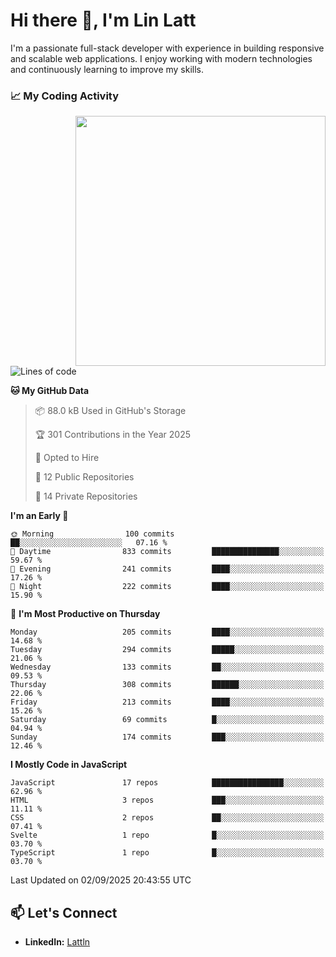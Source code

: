 # Hi there 👋, I'm Lin Latt

I'm a passionate full-stack developer with experience in building responsive and scalable web applications. I enjoy working with modern technologies and continuously learning to improve my skills.

### 📈 My Coding Activity 
<img src="https://github.com/user-attachments/assets/6cec4854-3eec-4600-9120-9be1d3cb2bfe"  width="400px" align="right">

<!--START_SECTION:waka-->
![Lines of code](https://img.shields.io/badge/From%20Hello%20World%20I%27ve%20Written-546.0%20thousand%20lines%20of%20code-blue)

**🐱 My GitHub Data** 

> 📦 88.0 kB Used in GitHub's Storage 
 > 
> 🏆 301 Contributions in the Year 2025
 > 
> 💼 Opted to Hire
 > 
> 📜 12 Public Repositories 
 > 
> 🔑 14 Private Repositories 
 > 
**I'm an Early 🐤** 

```text
🌞 Morning                100 commits         ██░░░░░░░░░░░░░░░░░░░░░░░   07.16 % 
🌆 Daytime                833 commits         ███████████████░░░░░░░░░░   59.67 % 
🌃 Evening                241 commits         ████░░░░░░░░░░░░░░░░░░░░░   17.26 % 
🌙 Night                  222 commits         ████░░░░░░░░░░░░░░░░░░░░░   15.90 % 
```
📅 **I'm Most Productive on Thursday** 

```text
Monday                   205 commits         ████░░░░░░░░░░░░░░░░░░░░░   14.68 % 
Tuesday                  294 commits         █████░░░░░░░░░░░░░░░░░░░░   21.06 % 
Wednesday                133 commits         ██░░░░░░░░░░░░░░░░░░░░░░░   09.53 % 
Thursday                 308 commits         ██████░░░░░░░░░░░░░░░░░░░   22.06 % 
Friday                   213 commits         ████░░░░░░░░░░░░░░░░░░░░░   15.26 % 
Saturday                 69 commits          █░░░░░░░░░░░░░░░░░░░░░░░░   04.94 % 
Sunday                   174 commits         ███░░░░░░░░░░░░░░░░░░░░░░   12.46 % 
```


**I Mostly Code in JavaScript** 

```text
JavaScript               17 repos            ████████████████░░░░░░░░░   62.96 % 
HTML                     3 repos             ███░░░░░░░░░░░░░░░░░░░░░░   11.11 % 
CSS                      2 repos             ██░░░░░░░░░░░░░░░░░░░░░░░   07.41 % 
Svelte                   1 repo              █░░░░░░░░░░░░░░░░░░░░░░░░   03.70 % 
TypeScript               1 repo              █░░░░░░░░░░░░░░░░░░░░░░░░   03.70 % 
```




 Last Updated on 02/09/2025 20:43:55 UTC
<!--END_SECTION:waka-->

## 📫 Let's Connect

- **LinkedIn:** [Lattln](https://linkedin.com/in/lin-latt)
<!-- - **Portfolio:** [Your Portfolio](https://yourportfolio.com) -->
